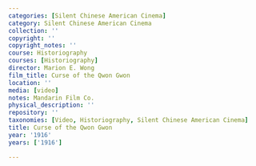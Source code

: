 ```yaml
---
categories: [Silent Chinese American Cinema]
category: Silent Chinese American Cinema
collection: ''
copyright: ''
copyright_notes: ''
course: Historiography
courses: [Historiography]
director: Marion E. Wong
film_title: Curse of the Qwon Gwon
location: ''
media: [video]
notes: Mandarin Film Co.
physical_description: ''
repository: ''
taxonomies: [Video, Historiography, Silent Chinese American Cinema]
title: Curse of the Qwon Gwon
year: '1916'
years: ['1916']

---
```

